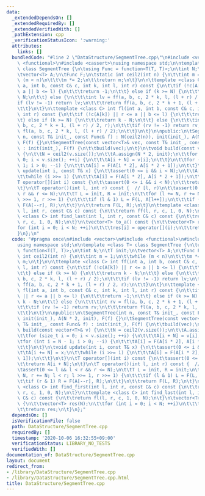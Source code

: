 ```yaml
---
data:
  _extendedDependsOn: []
  _extendedRequiredBy: []
  _extendedVerifiedWith: []
  _pathExtension: cpp
  _verificationStatusIcon: ':warning:'
  attributes:
    links: []
  bundledCode: "#line 2 \"DataStructure/SegmentTree.cpp\"\n#include <vector>\n#include\
    \ <functional>\n#include <cassert>\nusing namespace std;\n\ntemplate <class T>\
    \ class SegmentTree {\n\tusing Func = function<T(T, T)>;\n\tint N;\n\tT init;\n\
    \tvector<T> A;\n\tFunc F;\n\tstatic int ceil2(int n) {\n\t\tint m = 1;\n\t\twhile\
    \ (m < n)\n\t\t\tm *= 2;\n\t\treturn m;\n\t}\n\n\ttemplate <class C> int ff(int\
    \ a, int b, const C& c, int k, int l, int r) const {\n\t\tif (!c(A[k]) || r <=\
    \ a || b <= l) {\n\t\t\treturn -1;\n\t\t} else if (k >= N) {\n\t\t\treturn k -\
    \ N;\n\t\t} else {\n\t\t\tint lv = ff(a, b, c, 2 * k, l, (l + r) / 2);\n\t\t\t\
    if (lv != -1) return lv;\n\t\t\treturn ff(a, b, c, 2 * k + 1, (l + r) / 2, r);\n\
    \t\t}\n\t}\n\ttemplate <class C> int fl(int a, int b, const C& c, int k, int l,\
    \ int r) const {\n\t\tif (!c(A[k]) || r <= a || b <= l) {\n\t\t\treturn -1;\n\t\
    \t} else if (k >= N) {\n\t\t\treturn k - N;\n\t\t} else {\n\t\t\tint rv = fl(a,\
    \ b, c, 2 * k + 1, (l + r) / 2, r);\n\t\t\tif (rv != -1) return rv;\n\t\t\treturn\
    \ fl(a, b, c, 2 * k, l, (l + r) / 2);\n\t\t}\n\t}\n\npublic:\n\tSegmentTree(int\
    \ n, const T& init_, const Func& f) : N(ceil2(n)), init(init_), A(N * 2, init),\
    \ F(f) {}\n\tSegmentTree(const vector<T>& vec, const T& init_, const Func& f)\
    \ : init(init_), F(f) {\n\t\tbuild(vec);\n\t}\n\tvoid build(const vector<T>& v)\
    \ {\n\t\tN = ceil2(v.size());\n\t\tA.assign(N * 2, init);\n\t\tfor (size_t i =\
    \ 0; i < v.size(); ++i) {\n\t\t\tA[i + N] = v[i];\n\t\t}\n\t\tfor (int i = N -\
    \ 1; i > 0; --i) {\n\t\t\tA[i] = F(A[i * 2], A[i * 2 + 1]);\n\t\t}\n\t}\n\tvoid\
    \ update(int i, const T& x) {\n\t\tassert(0 <= i && i < N);\n\t\tA[i += N] = x;\n\
    \t\twhile (i >>= 1) {\n\t\t\tA[i] = F(A[i * 2], A[i * 2 + 1]);\n\t\t}\n\t}\n\t\
    T operator[](int i) const {\n\t\tassert(0 <= i && i < N);\n\t\treturn A[i + N];\n\
    \t}\n\tT operator()(int l, int r) const {  // [l, r)\n\t\tassert(0 <= l && l <\
    \ r && r <= N);\n\t\tT L = init, R = init;\n\t\tfor (l += N, r += N; l < r; l\
    \ >>= 1, r >>= 1) {\n\t\t\tif (l & 1) L = F(L, A[l++]);\n\t\t\tif (r & 1) R =\
    \ F(A[--r], R);\n\t\t}\n\t\treturn F(L, R);\n\t}\n\ttemplate <class C> int find_first(int\
    \ l, int r, const C& c) const {\n\t\treturn ff(l, r, c, 1, 0, N);\n\t}\n\ttemplate\
    \ <class C> int find_last(int l, int r, const C& c) const {\n\t\treturn fl(l,\
    \ r, c, 1, 0, N);\n\t}\n\tvector<T> to_a() const {\n\t\tvector<T> res(N);\n\t\t\
    for (int i = 0; i < N; ++i)\n\t\t\tres[i] = operator[](i);\n\t\treturn res;\n\t\
    }\n};\n"
  code: "#pragma once\n#include <vector>\n#include <functional>\n#include <cassert>\n\
    using namespace std;\n\ntemplate <class T> class SegmentTree {\n\tusing Func =\
    \ function<T(T, T)>;\n\tint N;\n\tT init;\n\tvector<T> A;\n\tFunc F;\n\tstatic\
    \ int ceil2(int n) {\n\t\tint m = 1;\n\t\twhile (m < n)\n\t\t\tm *= 2;\n\t\treturn\
    \ m;\n\t}\n\n\ttemplate <class C> int ff(int a, int b, const C& c, int k, int\
    \ l, int r) const {\n\t\tif (!c(A[k]) || r <= a || b <= l) {\n\t\t\treturn -1;\n\
    \t\t} else if (k >= N) {\n\t\t\treturn k - N;\n\t\t} else {\n\t\t\tint lv = ff(a,\
    \ b, c, 2 * k, l, (l + r) / 2);\n\t\t\tif (lv != -1) return lv;\n\t\t\treturn\
    \ ff(a, b, c, 2 * k + 1, (l + r) / 2, r);\n\t\t}\n\t}\n\ttemplate <class C> int\
    \ fl(int a, int b, const C& c, int k, int l, int r) const {\n\t\tif (!c(A[k])\
    \ || r <= a || b <= l) {\n\t\t\treturn -1;\n\t\t} else if (k >= N) {\n\t\t\treturn\
    \ k - N;\n\t\t} else {\n\t\t\tint rv = fl(a, b, c, 2 * k + 1, (l + r) / 2, r);\n\
    \t\t\tif (rv != -1) return rv;\n\t\t\treturn fl(a, b, c, 2 * k, l, (l + r) / 2);\n\
    \t\t}\n\t}\n\npublic:\n\tSegmentTree(int n, const T& init_, const Func& f) : N(ceil2(n)),\
    \ init(init_), A(N * 2, init), F(f) {}\n\tSegmentTree(const vector<T>& vec, const\
    \ T& init_, const Func& f) : init(init_), F(f) {\n\t\tbuild(vec);\n\t}\n\tvoid\
    \ build(const vector<T>& v) {\n\t\tN = ceil2(v.size());\n\t\tA.assign(N * 2, init);\n\
    \t\tfor (size_t i = 0; i < v.size(); ++i) {\n\t\t\tA[i + N] = v[i];\n\t\t}\n\t\
    \tfor (int i = N - 1; i > 0; --i) {\n\t\t\tA[i] = F(A[i * 2], A[i * 2 + 1]);\n\
    \t\t}\n\t}\n\tvoid update(int i, const T& x) {\n\t\tassert(0 <= i && i < N);\n\
    \t\tA[i += N] = x;\n\t\twhile (i >>= 1) {\n\t\t\tA[i] = F(A[i * 2], A[i * 2 +\
    \ 1]);\n\t\t}\n\t}\n\tT operator[](int i) const {\n\t\tassert(0 <= i && i < N);\n\
    \t\treturn A[i + N];\n\t}\n\tT operator()(int l, int r) const {  // [l, r)\n\t\
    \tassert(0 <= l && l < r && r <= N);\n\t\tT L = init, R = init;\n\t\tfor (l +=\
    \ N, r += N; l < r; l >>= 1, r >>= 1) {\n\t\t\tif (l & 1) L = F(L, A[l++]);\n\t\
    \t\tif (r & 1) R = F(A[--r], R);\n\t\t}\n\t\treturn F(L, R);\n\t}\n\ttemplate\
    \ <class C> int find_first(int l, int r, const C& c) const {\n\t\treturn ff(l,\
    \ r, c, 1, 0, N);\n\t}\n\ttemplate <class C> int find_last(int l, int r, const\
    \ C& c) const {\n\t\treturn fl(l, r, c, 1, 0, N);\n\t}\n\tvector<T> to_a() const\
    \ {\n\t\tvector<T> res(N);\n\t\tfor (int i = 0; i < N; ++i)\n\t\t\tres[i] = operator[](i);\n\
    \t\treturn res;\n\t}\n};"
  dependsOn: []
  isVerificationFile: false
  path: DataStructure/SegmentTree.cpp
  requiredBy: []
  timestamp: '2020-10-06 16:32:55+09:00'
  verificationStatus: LIBRARY_NO_TESTS
  verifiedWith: []
documentation_of: DataStructure/SegmentTree.cpp
layout: document
redirect_from:
- /library/DataStructure/SegmentTree.cpp
- /library/DataStructure/SegmentTree.cpp.html
title: DataStructure/SegmentTree.cpp
---
```

